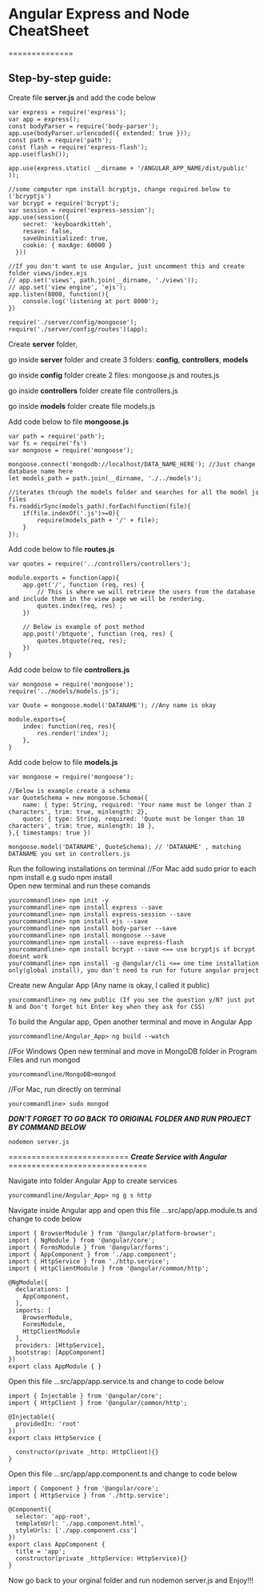 ﻿# Angular Express and Node CheatSheet

==============

Step-by-step guide:
--------------

Create file **server.js** and add the code below

```
var express = require('express');
var app = express();
const bodyParser = require('body-parser');
app.use(bodyParser.urlencoded({ extended: true }));
const path = require('path');
const flash = require('express-flash');
app.use(flash());

app.use(express.static( __dirname + '/ANGULAR_APP_NAME/dist/public' ));

//some computer npm install bcryptjs, change required below to ('bcryptjs')
var bcrypt = require('bcrypt');
var session = require('express-session');
app.use(session({
    secret: 'keyboardkitteh',
    resave: false,
    saveUninitialized: true,
    cookie: { maxAge: 60000 }
  }))

//If you don't want to use Angular, just uncomment this and create folder views/index.ejs
// app.set('views', path.join(__dirname, './views'));
// app.set('view engine', 'ejs');
app.listen(8000, function(){
    console.log('listening at port 8000');
})

require('./server/config/mongoose');
require('./server/config/routes')(app);
```

Create **server** folder,

go inside **server** folder and create 3 folders: **config**, **controllers**, **models**

go inside **config** folder create 2 files: mongoose.js and routes.js

go inside **controllers** folder create file controllers.js

go inside **models** folder create file models.js

Add code below to file **mongoose.js**

```
var path = require('path');
var fs = require('fs')
var mongoose = require('mongoose');

mongoose.connect('mongodb://localhost/DATA_NAME_HERE'); //Just change database name here
let models_path = path.join(__dirname, './../models');

//iterates through the models folder and searches for all the model js files
fs.readdirSync(models_path).forEach(function(file){
    if(file.indexOf('.js')>=0){
        require(models_path + '/' + file);
    }
});

```

Add code below to file **routes.js**

```
var quotes = require('../controllers/controllers');

module.exports = function(app){
    app.get('/', function (req, res) {
        // This is where we will retrieve the users from the database and include them in the view page we will be rendering.
        quotes.index(req, res) ;
    })

    // Below is example of post method
    app.post('/btquote', function (req, res) {
        quotes.btquote(req, res);
    })
}
```

Add code below to file **controllers.js**

```
var mongoose = require('mongoose');
require('../models/models.js');

var Quote = mongoose.model('DATANAME'); //Any name is okay

module.exports={
    index: function(req, res){
        res.render('index');
    },
}
```

Add code below to file **models.js**

```
var mongoose = require('mongoose');

//Below is example create a schema
var QuoteSchema = new mongoose.Schema({
    name: { type: String, required: 'Your name must be longer than 2 characters', trim: true, minlength: 2},
    quote: { type: String, required: 'Quote must be longer than 10 characters', trim: true, minlength: 10 },
},{ timestamps: true })

mongoose.model('DATANAME', QuoteSchema); // 'DATANAME' , matching DATANAME you set in controllers.js

```

Run the following installations on terminal
//For Mac add sudo prior to each npm install e.g sudo npm install	
Open new terminal and run these comands

```
yourcommandline> npm init -y
yourcommandline> npm install express --save
yourcommandline> npm install express-session --save
yourcommandline> npm install ejs --save
yourcommandline> npm install body-parser --save
yourcommandline> npm install mongoose --save
yourcommandline> npm install --save express-flash
yourcommandline> npm install bcrypt --save <== use bcryptjs if bcrypt doesnt work
yourcommandline> npm install -g @angular/cli <== one time installation only(global install), you don't need to run for future angular project
```

Create new Angular App (Any name is okay, I called it public)

```
yourcommandline> ng new public (If you see the question y/N? just put N and Don't forget hit Enter key when they ask for CSS) 
```

To build the Angular app, Open another terminal and move in Angular App

```
yourcommandline/Angular_App> ng build --watch
```

//For Windows
Open new terminal and move in MongoDB folder in Program Files and run mongod
```
yourcommandline/MongoDB>mongod
```

//For Mac, run directly on terminal
```
yourcommandline> sudo mongod
```
***DON'T FORGET TO GO BACK TO ORIGINAL FOLDER AND RUN PROJECT BY COMMAND BELOW***

```
nodemon server.js
```

========================== ***Create Service with Angular*** ==============================

Navigate into folder Angular App to create services
```
yourcommandline/Angular_App> ng g s http
```

Navigate inside Angular app and open this file ...src/app/app.module.ts and change to code below

```
import { BrowserModule } from '@angular/platform-browser';
import { NgModule } from '@angular/core';
import { FormsModule } from '@angular/forms';
import { AppComponent } from './app.component';
import { HttpService } from './http.service';
import { HttpClientModule } from '@angular/common/http';

@NgModule({
  declarations: [
    AppComponent,
  ],
  imports: [
    BrowserModule,
    FormsModule,
    HttpClientModule
  ],
  providers: [HttpService],
  bootstrap: [AppComponent]
})
export class AppModule { }
```

Open this file ...src/app/app.service.ts and change to code below

```
import { Injectable } from '@angular/core';
import { HttpClient } from '@angular/common/http';

@Injectable({
  providedIn: 'root'
})
export class HttpService {

  constructor(private _http: HttpClient){}
}
```

Open this file ...src/app/app.component.ts and  change to code below

```
import { Component } from '@angular/core';
import { HttpService } from './http.service';

@Component({
  selector: 'app-root',
  templateUrl: './app.component.html',
  styleUrls: ['./app.component.css']
})
export class AppComponent {
  title = 'app';
  constructor(private _httpService: HttpService){}
}
```

Now go back to your orginal folder and run nodemon server.js and Enjoy!!!
